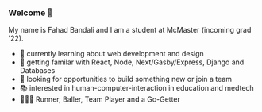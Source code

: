 ### Welcome 👋

My name is Fahad Bandali and I am a student at McMaster (incoming grad '22).
- 🌱 currently learning about web development and design
- 🔭 getting familar with React, Node, Next/Gasby/Express, Django and Databases
- 👀 looking for opportunities to build something new or join a team 
- 📚 interested in human-computer-interaction in education and medtech
- 🧗🏾‍♂️ Runner, Baller, Team Player and a Go-Getter 
<!--
**fahadbandali/fahadbandali** is a ✨ _special_ ✨ repository because its `README.md` (this file) appears on your GitHub profile.

Here are some ideas to get you started:

- 🔭 I’m currently working on ...
- 🌱 I’m currently learning ...
- 👯 I’m looking to collaborate on ...
- 🤔 I’m looking for help with ...
- 💬 Ask me about ...
- 📫 How to reach me: ...
- 😄 Pronouns: ...
- ⚡ Fun fact: ...
-->
